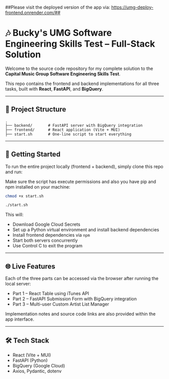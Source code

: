 ##Please visit the deployed version of the app via: https://umg-deploy-frontend.onrender.com/##


# 🎶 Bucky's UMG Software Engineering Skills Test – Full-Stack Solution

Welcome to the source code repository for my complete solution to the **Capital Music Group Software Engineering Skills Test**.

This repo contains the frontend and backend implementations for all three tasks, built with **React**, **FastAPI**, and **BigQuery**.

---

## 🧩 Project Structure

```
.
├── backend/       # FastAPI server with BigQuery integration
├── frontend/      # React application (Vite + MUI)
├── start.sh       # One-line script to start everything
```

---

## 🚀 Getting Started

To run the entire project locally (frontend + backend), simply clone this repo and run:

Make sure the script has execute permissions and also you have pip and npm installed on your machine:

```bash
chmod +x start.sh

./start.sh
```


This will:
- Download Google Cloud Secrets
- Set up a Python virtual environment and install backend dependencies
- Install frontend dependencies via `npm`
- Start both servers concurrently
- Use Control C to exit the program

---

## 🌐 Live Features

Each of the three parts can be accessed via the browser after running the local server:

- Part 1 – React Table using iTunes API
- Part 2 – FastAPI Submission Form with BigQuery integration
- Part 3 – Multi-user Custom Artist List Manager

Implementation notes and source code links are also provided within the app interface.

---

## 🛠️ Tech Stack

- React (Vite + MUI)
- FastAPI (Python)
- BigQuery (Google Cloud)
- Axios, Pydantic, dotenv
